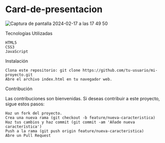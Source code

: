 # Card-de-presentacion

![Captura de pantalla 2024-02-17 a las 17 49 50](https://github.com/Mianlo2386/Card-de-presentacion/assets/116380765/4ffc93a6-71d8-401e-8ec7-421c66bea47a)


Tecnologías Utilizadas

    HTML5
    CSS3
    JavaScript
    
Instalación

    Clona este repositorio: git clone https://github.com/tu-usuario/mi-proyecto.git
    Abre el archivo index.html en tu navegador web.

Contribución

Las contribuciones son bienvenidas. Si deseas contribuir a este proyecto, sigue estos pasos:

    Haz un fork del proyecto.
    Crea una nueva rama (git checkout -b feature/nueva-caracteristica)
    Haz tus cambios y haz commit (git commit -am 'Añade nueva característica')
    Push a la rama (git push origin feature/nueva-caracteristica)
    Abre un Pull Request
